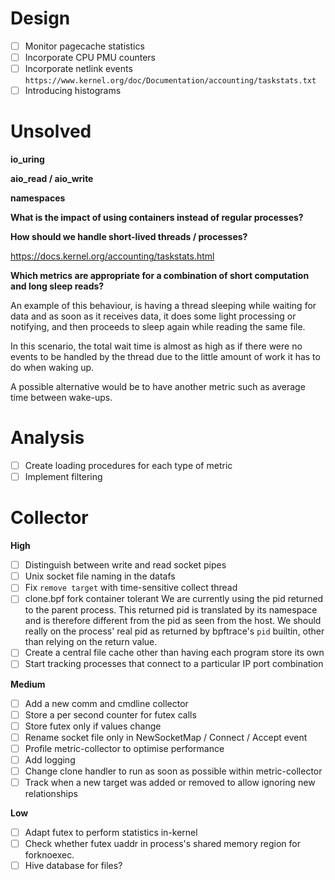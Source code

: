 # Design

- [ ] Monitor pagecache statistics
- [ ] Incorporate CPU PMU counters
- [ ] Incorporate netlink events
    `https://www.kernel.org/doc/Documentation/accounting/taskstats.txt`
- [ ] Introducing histograms

# Unsolved

**io_uring**

**aio_read / aio_write**

**namespaces**

**What is the impact of using containers instead of regular processes?**

**How should we handle short-lived threads / processes?**

https://docs.kernel.org/accounting/taskstats.html

**Which metrics are appropriate for a combination of short computation and long
sleep reads?**

An example of this behaviour, is having a thread sleeping while waiting for
data and as soon as it receives data, it does some light processing or
notifying, and then proceeds to sleep again while reading the same file.

In this scenario, the total wait time is almost as high as if there were no
events to be handled by the thread due to the little amount of work it has to
do when waking up. 

A possible alternative would be to have another metric such as average time
between wake-ups.

# Analysis

- [ ] Create loading procedures for each type of metric
- [ ] Implement filtering

# Collector

**High**

- [ ] Distinguish between write and read socket pipes
- [ ] Unix socket file naming in the datafs
- [ ] Fix `remove target` with time-sensitive collect thread
- [ ] clone.bpf fork container tolerant
      We are currently using the pid returned to the parent process. This
      returned pid is translated by its namespace and is therefore different
      from the pid as seen from the host. We should really on the process' real
      pid as returned by bpftrace's `pid` builtin, other than relying on the
      return value.
- [ ] Create a central file cache other than having each program store its own
- [ ] Start tracking processes that connect to a particular IP port combination

**Medium**

- [ ] Add a new comm and cmdline collector
- [ ] Store a per second counter for futex calls
- [ ] Store futex only if values change
- [ ] Rename socket file only in NewSocketMap / Connect / Accept event
- [ ] Profile metric-collector to optimise performance
- [ ] Add logging
- [ ] Change clone handler to run as soon as possible within metric-collector
- [ ] Track when a new target was added or removed to allow ignoring new
  relationships

**Low**

- [ ] Adapt futex to perform statistics in-kernel
- [ ] Check whether futex uaddr in process's shared memory region for
      forknoexec.
- [ ] Hive database for files?

